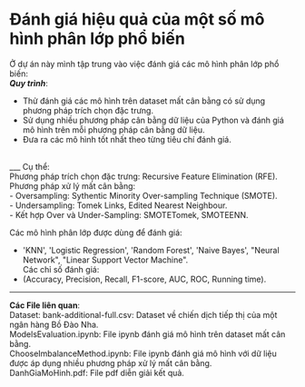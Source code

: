 # Đánh giá hiệu quả của một số mô hình phân lớp phổ biến
Ở dự án này mình tập trung vào việc đánh giá các mô hình phân lớp phổ biến: <br>
**_Quy trình_**: <br>
* Thử đánh giá các mô hình trên dataset mất cân bằng có sử dụng phương pháp trích chọn đặc trưng. <br>
* Sử dụng nhiều phương pháp cân bằng dữ liệu của Python và đánh giá mô hình trên mỗi phương pháp cân bằng dữ liệu. <br>
* Đưa ra các mô hình tốt nhất theo từng tiêu chí đánh giá. <br>
<br>
___
Cụ thể: <br>
Phương pháp trích chọn đặc trưng: Recursive Feature Elimination (RFE). <br>
Phương pháp xử lý mất cân bằng: <br>
- Oversampling: Sythentic Minority Over-sampling Technique (SMOTE). <br>
- Undersampling: Tomek Links, Edited Nearest Neighbour. <br>
- Kết hợp Over và Under-Sampling: SMOTETomek, SMOTEENN. <br>

Các mô hình phân lớp được dùng để đánh giá: <br>
- 'KNN', 'Logistic Regression', 'Random Forest', 'Naive Bayes', "Neural Network", "Linear Support Vector Machine". <br> 
Các chỉ số đánh giá: <br>
- (Accuracy, Precision, Recall, F1-score, AUC, ROC, Running time). <br>
___ 
**Các File liên quan**: <br>
Dataset: bank-additional-full.csv: Dataset về chiến dịch tiếp thị của một ngân hàng Bồ Đào Nha. <br>
ModelsEvaluation.ipynb: File ipynb đánh giá mô hình trên dataset mất cân bằng. <br>
ChooseImbalanceMethod.ipynb: File ipynb đánh giá mô hình với dữ liệu được áp dụng nhiều phương pháp xử lý mất cân bằng. <br>
DanhGiaMoHinh.pdf: File pdf diễn giải kết quả.
